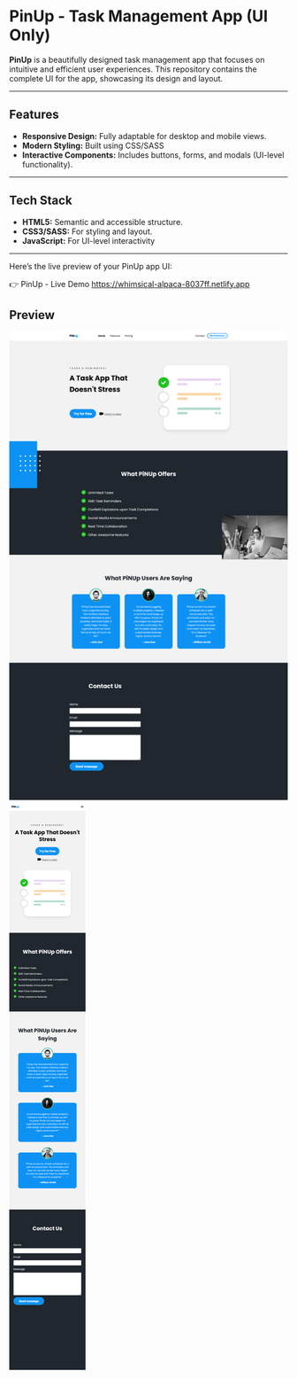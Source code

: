 # PinUp - Task Management App (UI Only)

**PinUp** is a beautifully designed task management app that focuses on intuitive and efficient user experiences. This repository contains the complete UI for the app, showcasing its design and layout.

---

## Features

- **Responsive Design:** Fully adaptable for desktop and mobile views.
- **Modern Styling:** Built using CSS/SASS
- **Interactive Components:** Includes buttons, forms, and modals (UI-level functionality).

---

## Tech Stack

- **HTML5:** Semantic and accessible structure.
- **CSS3/SASS:** For styling and layout.
- **JavaScript:** For UI-level interactivity

---

Here’s the live preview of your PinUp app UI:

👉 PinUp - Live Demo
https://whimsical-alpaca-8037ff.netlify.app

## Preview

![PinUp Screenshot](./DesktopDesign.png)
![PinUp Screenshot](./MobileDesign.png)
